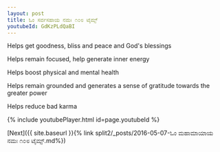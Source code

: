 ```yaml
---
layout: post
title: ಓಂ ಸರ್ವಸಹಾಯ ನಮಃ ೧೦೮ ಟೈಮ್ಸ್
youtubeId: GdKzPLdQaBI
---
```

 
 
Helps get goodness, bliss and peace and God's blessings
 
Helps remain focused, help generate inner energy 
 
Helps boost physical and mental health 
 
Helps remain grounded and generates a sense of gratitude towards the greater power 
 
Helps reduce bad karma
 
 
 
 


{% include youtubePlayer.html id=page.youtubeId %}
 
[Next]({{ site.baseurl }}{% link  split2/_posts/2016-05-07-ಓಂ ಮಹಾಮಾಯಾಯ ನಮಃ ೧೦೮ ಟೈಮ್ಸ್.md%})
 
